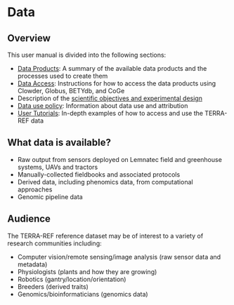 # Data

## Overview

This user manual is divided into the following sections:

* [Data Products](data-products/): A summary of the available data products and the processes used to create them
* [Data Access](how-to-access-data.md): Instructions for how to access the data products using Clowder, Globus, BETYdb, and CoGe
* Description of the [scientific objectives and experimental design](../scientific-objectives-and-experimental-design.md)
* [Data use policy](data-use-policy.md): Information about data use and attribution
* [User Tutorials](): In-depth examples of how to access and use the TERRA-REF data

## What data is available?

* Raw output from sensors deployed on Lemnatec field and greenhouse systems, UAVs and tractors
* Manually-collected fieldbooks and associated protocols
* Derived data, including phenomics data, from computational approaches
* Genomic pipeline data

## Audience

The TERRA-REF reference dataset may be of interest to a variety of research communities including:

* Computer vision\/remote sensing\/image analysis \(raw sensor data and metadata\)
* Physiologists \(plants and how they are growing\)
* Robotics \(gantry\/location\/orientation\)
* Breeders \(derived traits\)
* Genomics\/bioinformaticians \(genomics data\)

